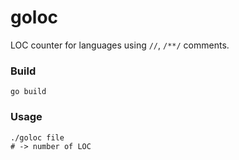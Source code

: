 # goloc
LOC counter for languages using `//`, `/**/` comments.

### Build
```
go build
```

### Usage
```
./goloc file
# -> number of LOC
```

